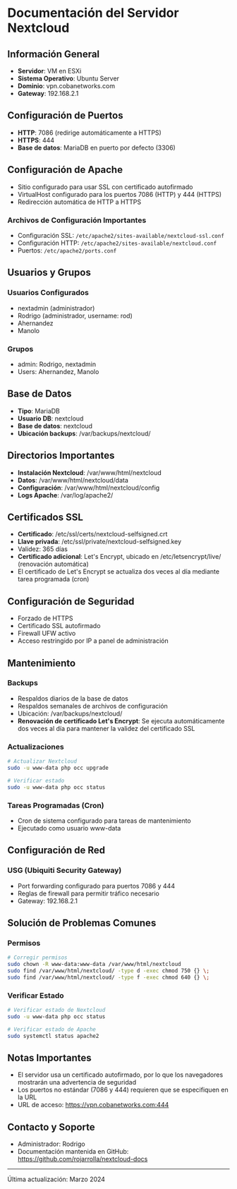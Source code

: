 # Documentación del Servidor Nextcloud

## Información General
- **Servidor**: VM en ESXi
- **Sistema Operativo**: Ubuntu Server
- **Dominio**: vpn.cobanetworks.com
- **Gateway**: 192.168.2.1

## Configuración de Puertos
- **HTTP**: 7086 (redirige automáticamente a HTTPS)
- **HTTPS**: 444
- **Base de datos**: MariaDB en puerto por defecto (3306)

## Configuración de Apache
- Sitio configurado para usar SSL con certificado autofirmado
- VirtualHost configurado para los puertos 7086 (HTTP) y 444 (HTTPS)
- Redirección automática de HTTP a HTTPS

### Archivos de Configuración Importantes
- Configuración SSL: `/etc/apache2/sites-available/nextcloud-ssl.conf`
- Configuración HTTP: `/etc/apache2/sites-available/nextcloud.conf`
- Puertos: `/etc/apache2/ports.conf`

## Usuarios y Grupos
### Usuarios Configurados
- nextadmin (administrador)
- Rodrigo (administrador, username: rod)
- Ahernandez
- Manolo

### Grupos
- admin: Rodrigo, nextadmin
- Users: Ahernandez, Manolo

## Base de Datos
- **Tipo**: MariaDB
- **Usuario DB**: nextcloud
- **Base de datos**: nextcloud
- **Ubicación backups**: /var/backups/nextcloud/

## Directorios Importantes
- **Instalación Nextcloud**: /var/www/html/nextcloud
- **Datos**: /var/www/html/nextcloud/data
- **Configuración**: /var/www/html/nextcloud/config
- **Logs Apache**: /var/log/apache2/

## Certificados SSL
- **Certificado**: /etc/ssl/certs/nextcloud-selfsigned.crt
- **Llave privada**: /etc/ssl/private/nextcloud-selfsigned.key
- Validez: 365 días
- **Certificado adicional**: Let's Encrypt, ubicado en /etc/letsencrypt/live/ (renovación automática)
- El certificado de Let's Encrypt se actualiza dos veces al día mediante tarea programada (cron)

## Configuración de Seguridad
- Forzado de HTTPS
- Certificado SSL autofirmado
- Firewall UFW activo
- Acceso restringido por IP a panel de administración

## Mantenimiento
### Backups
- Respaldos diarios de la base de datos
- Respaldos semanales de archivos de configuración
- Ubicación: /var/backups/nextcloud/
- **Renovación de certificado Let's Encrypt**: Se ejecuta automáticamente dos veces al día para mantener la validez del certificado SSL

### Actualizaciones
```bash
# Actualizar Nextcloud
sudo -u www-data php occ upgrade

# Verificar estado
sudo -u www-data php occ status
```

### Tareas Programadas (Cron)
- Cron de sistema configurado para tareas de mantenimiento
- Ejecutado como usuario www-data

## Configuración de Red
### USG (Ubiquiti Security Gateway)
- Port forwarding configurado para puertos 7086 y 444
- Reglas de firewall para permitir tráfico necesario
- Gateway: 192.168.2.1

## Solución de Problemas Comunes
### Permisos
```bash
# Corregir permisos
sudo chown -R www-data:www-data /var/www/html/nextcloud
sudo find /var/www/html/nextcloud/ -type d -exec chmod 750 {} \;
sudo find /var/www/html/nextcloud/ -type f -exec chmod 640 {} \;
```

### Verificar Estado
```bash
# Verificar estado de Nextcloud
sudo -u www-data php occ status

# Verificar estado de Apache
sudo systemctl status apache2
```

## Notas Importantes
- El servidor usa un certificado autofirmado, por lo que los navegadores mostrarán una advertencia de seguridad
- Los puertos no estándar (7086 y 444) requieren que se especifiquen en la URL
- URL de acceso: https://vpn.cobanetworks.com:444

## Contacto y Soporte
- Administrador: Rodrigo
- Documentación mantenida en GitHub: https://github.com/rojarrolla/nextcloud-docs

---
Última actualización: Marzo 2024 
